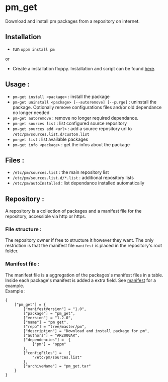 # pm_get
Download and install pm packages from a repository on internet.

## Installation
- run `oppm install pm`

or

- Create a installation floppy. Installation and script can be found [here](../pm_installer/).

## Usage :
- `pm-get install <package>` : install the package
- `pm-get uninstall <package> [--autoremove] [--purge]` : uninstall the package. Optionally remove configurations files and/or old dependance no longer needed
- `pm-get autoremove` : remove no longer required dependance.
- `pm-get sources list` : list configured source repository
- `pm-get sources add <url>` : add a source repository url to `/etc/pm/sources.list.d/custom.list`
- `pm-get list` : list available packages
- `pm-get info <package>` : get the infos about the package

## Files :
- `/etc/pm/sources.list` : the main repository list
- `/etc/pm/sources.list.d/*.list` : additional repository lists
- `/etc/pm/autoInstalled` : list dependance installed automatically

## Repository :
A repository is a collection of packages and a manifest file for the repository, accessible via http or https.

### File structure :
The repository owner if free to structure it however they want. The only restriction is that the manifest file `manifest` is placed in the repository's root folder.

### Manifest file :
The manifest file is a aggregation of the packages's manifest files in a table. Inside each package's manifest is added a extra field. See [manifest](../packages/manifest) for a example.\
Example :
```
{
    ["pm_get"] = {
		["manifestVersion"] = "1.0",
		["package"] = "pm_get",
		["version"] = "1.2.0",
		["name"] = "pm get",
		["repo"] = "tree/master/pm",
		["description"] = "Download and install package for pm",
		["authors"] = "AR2000AR",
		["dependencies"] = 	{
			["pm"] = "oppm"
		},
		["configFiles"] = 	{
			"/etc/pm/sources.list"
		},
		["archiveName"] = "pm_get.tar"
	}
}
```